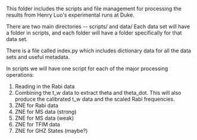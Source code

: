This folder includes the scripts and file management for processing the results from Henry Luo's experimental runs at Duke. 

There are two main directories -- scripts/ and data/ 
Each data set will have a folder in scripts, and each folder will have a folder specifically for that data set. 

There is a file called index.py which includes dictionary data for all the data sets and useful metadata. 

In scripts we will have one script for each of the major processing operations:
1. Reading in the Rabi data
2. Combining the t_w data to extract theta and theta_dot. This will also produce the calibrated t_w data and the scaled Rabi frequencies. 
3. ZNE for Rabi data
4. ZNE for MS data (strong)
5. ZNE for MS data (weak)
6. ZNE for TFIM data 
7. ZNE for GHZ States (maybe?)

